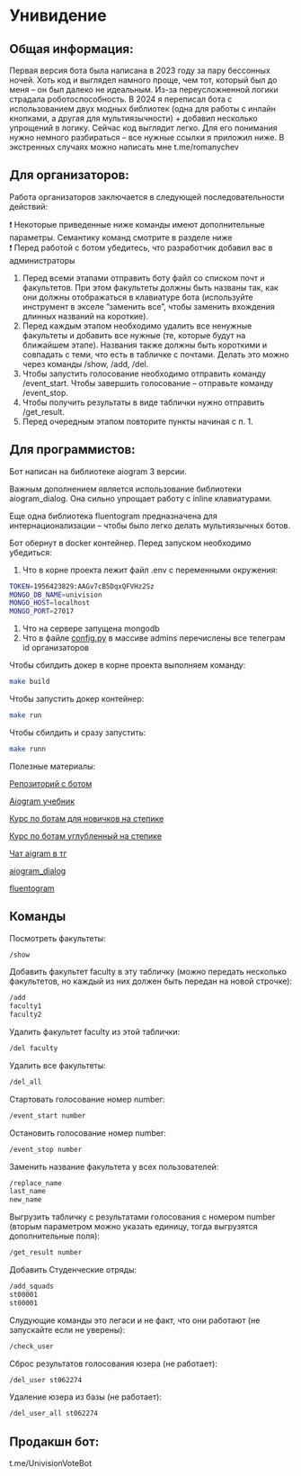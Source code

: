 # Унивидение

## Общая информация:

Первая версия бота была написана в 2023 году за пару бессонных ночей. Хоть код и выглядел намного проще, чем тот, который был до меня – он был далеко не идеальным. Из-за переусложненной логики страдала роботоспособность. В 2024 я переписал бота с использованием двух модных библиотек (одна для работы с инлайн кнопками, а другая для мультиязычности) + добавил несколько упрощений в логику. Сейчас код выглядит легко. Для его понимания нужно немного разбираться – все нужные ссылки я приложил ниже. В экстренных случаях можно написать мне t.me/romanychev

## Для организаторов:

Работа организаторов заключается в следующей последовательности действий:

<aside>
❗ Некоторые приведенные ниже команды имеют дополнительные параметры. Семантику команд смотрите в разделе ниже

</aside>

<aside>
❗ Перед работой с ботом убедитесь, что разработчик добавил вас в администраторы

</aside>

1. Перед всеми этапами отправить боту файл со списком почт и факультетов. При этом факультеты должны быть названы так, как они должны отображаться в клавиатуре бота (используйте инструмент в экселе ”заменить все”, чтобы заменить вхождения длинных названий на короткие).
2. Перед каждым этапом необходимо удалить все ненужные факультеты и добавить все нужные (те, которые будут на ближайшем этапе). Названия также должны быть короткими и совпадать с теми, что есть в табличке с почтами. Делать это можно через команды /show, /add, /del.
3. Чтобы запустить голосование необходимо отправить команду /event_start. Чтобы завершить голосование – отправьте команду /event_stop.
4. Чтобы получить результаты в виде таблички нужно отправить /get_result.
5. Перед очередным этапом повторите пункты начиная с п. 1.

## Для программистов:

Бот написан на библиотеке aiogram 3 версии. 

Важным дополнением является использование библиотеки aiogram_dialog. Она сильно упрощает работу с inline клавиатурами. 

Еще одна библиотека fluentogram предназначена для интернационализации – чтобы было легко делать мультиязычных ботов. 

Бот обернут в docker контейнер. Перед запуском необходимо убедиться:

1. Что в корне проекта лежит файл .env с переменными окружения:

```bash
TOKEN=1956423829:AAGv7cB5DqxQFVHz2Sz
MONGO_DB_NAME=univision
MONGO_HOST=localhost
MONGO_PORT=27017
```

1. Что на сервере запущена mongodb
2. Что в файле [config.py](http://config.py) в массиве admins перечислены все телеграм id организаторов

Чтобы сбилдить докер в корне проекта выполняем команду:

```bash
make build
```

Чтобы запустить докер контейнер:

```bash
make run
```

Чтобы сбилдить и сразу запустить:

```bash
make runn
```

Полезные материалы:

[Репозиторий с ботом](https://github.com/LSD-Learn-Strive-Develop/Univision-bot)

[Aiogram учебник](https://mastergroosha.github.io/aiogram-3-guide/)

[Курс по ботам для новичков на степике](https://stepik.org/course/120924/syllabus)

[Курс по ботам углубленный на степике](https://stepik.org/course/153850/syllabus)

[Чат aigram в тг](http://t.me/aiogram_pcr)

[aiogram_dialog](https://www.notion.so/aiogram_dialog-87e40bb016da4dfc96183ae0437624d8?pvs=21)

[fluentogram](https://www.notion.so/fluentogram-b353068e64ee444faf73c9db1f300d57?pvs=21)

## Команды

Посмотреть факультеты:

```bash
/show
```

Добавить факультет faculty в эту табличку (можно передать несколько факультетов, но каждый из них должен быть передан на новой строчке):

```bash
/add
faculty1
faculty2
```

Удалить факультет faculty из этой таблички:
```bash
/del faculty
```

Удалить все факультеты:
```bash
/del_all
```

Стартовать голосование номер number:
```bash
/event_start number
```

Остановить голосование номер number:
```bash
/event_stop number
```

Заменить название факультета у всех пользователей:
```bash
/replace_name
last_name
new_name
```

Выгрузить табличку с результатами голосования с номером number (вторым параметром можно указать единицу, тогда выгрузятся дополнительные поля):
```bash
/get_result number
```

Добавить Студенческие отряды:
```bash
/add_squads
st00001
st00001
```

Слудующие команды это легаси и не факт, что они работают (не запускайте если не уверены):

```bash
/check_user
```

Сброс результатов голосования юзера (не работает):
```bash
/del_user st062274
```

Удаление юзера из базы (не работает):
```bash
/del_user_all st062274
```

## Продакшн бот:

t.me/UnivisionVoteBot